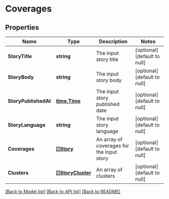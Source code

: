 # Coverages

## Properties
Name | Type | Description | Notes
------------ | ------------- | ------------- | -------------
**StoryTitle** | **string** | The input story title | [optional] [default to null]
**StoryBody** | **string** | The input story body | [optional] [default to null]
**StoryPublishedAt** | [**time.Time**](time.Time.md) | The input story published date | [optional] [default to null]
**StoryLanguage** | **string** | The input story language | [optional] [default to null]
**Coverages** | [**[]Story**](Story.md) | An array of coverages for the input story | [optional] [default to null]
**Clusters** | [**[]StoryCluster**](StoryCluster.md) | An array of clusters | [optional] [default to null]

[[Back to Model list]](../README.md#documentation-for-models) [[Back to API list]](../README.md#documentation-for-api-endpoints) [[Back to README]](../README.md)


